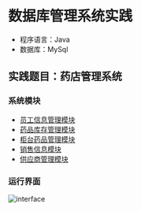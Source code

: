 # 数据库管理系统实践

- 程序语言：Java
- 数据库：MySql

## 实践题目：药店管理系统

### 系统模块

- [员工信息管理模块](https://github.com/SkecisAI/DBS-Practice/blob/master/Employee.java)
- [药品库存管理模块](https://github.com/SkecisAI/DBS-Practice/blob/master/Medicine.java)
- [柜台药品管理模块](https://github.com/SkecisAI/DBS-Practice/blob/master/Counter.java)
- [销售信息模块](https://github.com/SkecisAI/DBS-Practice/blob/master/Sale.java)
- [供应商管理模块](https://github.com/SkecisAI/DBS-Practice/blob/master/Supplier.java)

### 运行界面

![interface](https://github.com/SkecisAI/DBS-Practice/blob/master/main.png)
